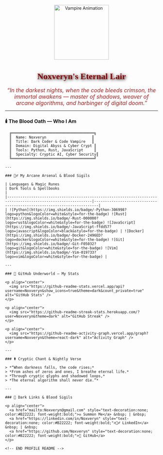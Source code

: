 <!-- START PROFILE README -->

<p align="center">
  <img src="https://raw.githubusercontent.com/Noxveryn/Noxveryn-Lair/main/assets/vampire-dracula-animated.gif" alt="Vampire Animation" width="180" />
</p>

<h1 align="center" style="font-family: 'Cinzel', serif; color:#8B0000; text-shadow: 2px 2px 10px #000000;">
  🦇 Noxveryn's Eternal Lair 🦇
</h1>

<p align="center" style="font-size:18px; color:#B22222; font-style: italic; max-width: 600px; margin: auto;">
  <i>“In the darkest nights, when the code bleeds crimson,  
  the immortal awakens — master of shadows,  
  weaver of arcane algorithms, and harbinger of digital doom.”</i>
</p>

---

### 🕯️ The Blood Oath — Who I Am

```text
  ╔══════════════════════════════════════╗
  ║  Name: Noxveryn                     ║
  ║  Title: Dark Coder & Code Vampire   ║
  ║  Domain: Digital Abyss & Cyber Crypt ║
  ║  Tools: Python, Rust, JavaScript     ║
  ║  Specialty: Cryptic AI, Cyber Security║
  ╚══════════════════════════════════════╝

---

### 🧛‍♂️ My Arcane Arsenal & Blood Sigils

| Languages & Magic Runes                                                                                     | Dark Tools & Spellbooks                                                 |
|-------------------------------------------------------------------------------------------------------------|------------------------------------------------------------------------|
| ![Python](https://img.shields.io/badge/-Python-306998?logo=python&logoColor=white&style=for-the-badge) ![Rust](https://img.shields.io/badge/-Rust-000000?logo=rust&logoColor=white&style=for-the-badge) ![JavaScript](https://img.shields.io/badge/-JavaScript-ffdd57?logo=javascript&logoColor=black&style=for-the-badge) | ![Docker](https://img.shields.io/badge/-Docker-2496ED?logo=docker&logoColor=white&style=for-the-badge) ![Git](https://img.shields.io/badge/-Git-F05032?logo=git&logoColor=white&style=for-the-badge) ![Vim](https://img.shields.io/badge/-Vim-019733?logo=vim&logoColor=white&style=for-the-badge) |

---

### 🦇 GitHub Underworld — My Stats

<p align="center">
  <img src="https://github-readme-stats.vercel.app/api?username=Noxveryn&show_icons=true&theme=dark&count_private=true" alt="GitHub Stats" />
</p>

<p align="center">
  <img src="https://github-readme-streak-stats.herokuapp.com/?user=Noxveryn&theme=dark" alt="GitHub Streak" />
</p>

<p align="center">
  <img src="https://github-readme-activity-graph.vercel.app/graph?username=Noxveryn&theme=react-dark" alt="Activity Graph" />
</p>

---

### ⚰️ Cryptic Chant & Nightly Verse

> *“When darkness falls, the code rises;*  
> *From ashes of zeros and ones, I breathe eternal life.*  
> *Through cryptic glyphs and shadowed loops,*  
> *The eternal algorithm shall never die.”*  

---

### 📜 Dark Links & Blood Sigils

<p align="center">
  <a href="mailto:Noxveryn@gmail.com" style="text-decoration:none; color:#B22222; font-weight:bold;">✉️ Summon Me</a> &nbsp; | &nbsp; 
  <a href="https://linkedin.com/in/Noxveryn" style="text-decoration:none; color:#B22222; font-weight:bold;">🧛‍♂️ LinkedIn</a> &nbsp; | &nbsp; 
  <a href="https://github.com/Noxveryn" style="text-decoration:none; color:#B22222; font-weight:bold;">🦇 GitHub</a>
</p>

<!-- END PROFILE README -->
